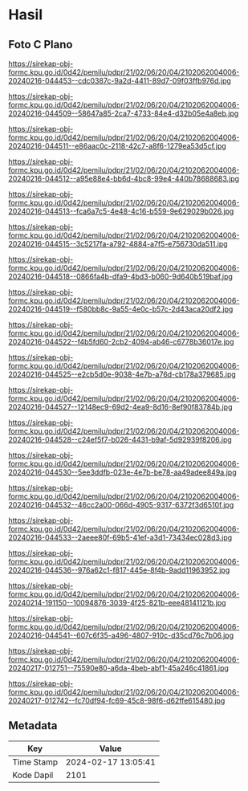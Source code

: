 # Hasil

## Foto C Plano

https://sirekap-obj-formc.kpu.go.id/0d42/pemilu/pdpr/21/02/06/20/04/2102062004006-20240216-044453--cdc0387c-9a2d-4411-89d7-09f03ffb976d.jpg

https://sirekap-obj-formc.kpu.go.id/0d42/pemilu/pdpr/21/02/06/20/04/2102062004006-20240216-044509--58647a85-2ca7-4733-84e4-d32b05e4a8eb.jpg

https://sirekap-obj-formc.kpu.go.id/0d42/pemilu/pdpr/21/02/06/20/04/2102062004006-20240216-044511--e86aac0c-2118-42c7-a8f6-1279ea53d5cf.jpg

https://sirekap-obj-formc.kpu.go.id/0d42/pemilu/pdpr/21/02/06/20/04/2102062004006-20240216-044512--a95e88e4-bb6d-4bc8-99e4-440b78688683.jpg

https://sirekap-obj-formc.kpu.go.id/0d42/pemilu/pdpr/21/02/06/20/04/2102062004006-20240216-044513--fca6a7c5-4e48-4c16-b559-9e629029b026.jpg

https://sirekap-obj-formc.kpu.go.id/0d42/pemilu/pdpr/21/02/06/20/04/2102062004006-20240216-044515--3c5217fa-a792-4884-a7f5-e756730da511.jpg

https://sirekap-obj-formc.kpu.go.id/0d42/pemilu/pdpr/21/02/06/20/04/2102062004006-20240216-044518--0866fa4b-dfa9-4bd3-b060-9d640b519baf.jpg

https://sirekap-obj-formc.kpu.go.id/0d42/pemilu/pdpr/21/02/06/20/04/2102062004006-20240216-044519--f580bb8c-9a55-4e0c-b57c-2d43aca20df2.jpg

https://sirekap-obj-formc.kpu.go.id/0d42/pemilu/pdpr/21/02/06/20/04/2102062004006-20240216-044522--f4b5fd60-2cb2-4094-ab46-c6778b36017e.jpg

https://sirekap-obj-formc.kpu.go.id/0d42/pemilu/pdpr/21/02/06/20/04/2102062004006-20240216-044525--e2cb5d0e-9038-4e7b-a76d-cb178a379685.jpg

https://sirekap-obj-formc.kpu.go.id/0d42/pemilu/pdpr/21/02/06/20/04/2102062004006-20240216-044527--12148ec9-69d2-4ea9-8d16-8ef90f83784b.jpg

https://sirekap-obj-formc.kpu.go.id/0d42/pemilu/pdpr/21/02/06/20/04/2102062004006-20240216-044528--c24ef5f7-b026-4431-b9af-5d92939f8206.jpg

https://sirekap-obj-formc.kpu.go.id/0d42/pemilu/pdpr/21/02/06/20/04/2102062004006-20240216-044530--5ee3ddfb-023e-4e7b-be78-aa49adee849a.jpg

https://sirekap-obj-formc.kpu.go.id/0d42/pemilu/pdpr/21/02/06/20/04/2102062004006-20240216-044532--46cc2a00-066d-4905-9317-6372f3d6510f.jpg

https://sirekap-obj-formc.kpu.go.id/0d42/pemilu/pdpr/21/02/06/20/04/2102062004006-20240216-044533--2aeee80f-69b5-41ef-a3d1-73434ec028d3.jpg

https://sirekap-obj-formc.kpu.go.id/0d42/pemilu/pdpr/21/02/06/20/04/2102062004006-20240216-044536--976a62c1-f817-445e-8f4b-9add11963952.jpg

https://sirekap-obj-formc.kpu.go.id/0d42/pemilu/pdpr/21/02/06/20/04/2102062004006-20240214-191150--10094876-3039-4f25-821b-eee48141121b.jpg

https://sirekap-obj-formc.kpu.go.id/0d42/pemilu/pdpr/21/02/06/20/04/2102062004006-20240216-044541--607c6f35-a496-4807-910c-d35cd76c7b06.jpg

https://sirekap-obj-formc.kpu.go.id/0d42/pemilu/pdpr/21/02/06/20/04/2102062004006-20240217-012751--75590e80-a6da-4beb-abf1-45a246c41861.jpg

https://sirekap-obj-formc.kpu.go.id/0d42/pemilu/pdpr/21/02/06/20/04/2102062004006-20240217-012742--fc70df94-fc69-45c8-98f6-d62ffe615480.jpg


## Metadata

| Key        | Value               |
| ---------- | ------------------- |
| Time Stamp | 2024-02-17 13:05:41 |
| Kode Dapil | 2101                |



